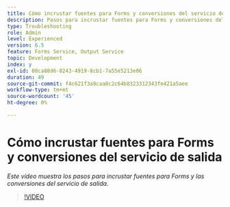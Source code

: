 ```yaml
---
title: Cómo incrustar fuentes para Forms y conversiones del servicio de salida
description: Pasos para incrustar fuentes para Forms y conversiones del servicio de salida
type: Troubleshooting
role: Admin
level: Experienced
version: 6.5
feature: Forms Service, Output Service
topic: Development
index: y
exl-id: 00ca88d6-8243-4919-8cb1-7a55e5213e06
duration: 49
source-git-commit: f4c621f3a9caa8c2c64b8323312343fe421a5aee
workflow-type: tm+mt
source-wordcount: '45'
ht-degree: 0%

---
```


# Cómo incrustar fuentes para Forms y conversiones del servicio de salida

*Este vídeo muestra los pasos para incrustar fuentes para Forms y las conversiones del servicio de salida.*

>[!VIDEO](https://video.tv.adobe.com/v/335496?quality=12&learn=on)

